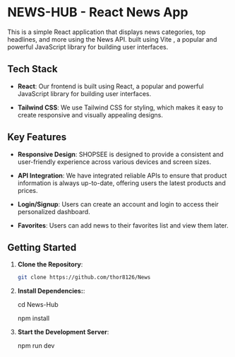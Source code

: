 # NEWS-HUB - React News App

This is a simple React application that displays news categories, top headlines, and more using the News API.
built using Vite , a popular and powerful JavaScript library for building user interfaces.




## Tech Stack

- **React**: Our frontend is built using React, a popular and powerful JavaScript library for building user interfaces.

- **Tailwind CSS**: We use Tailwind CSS for styling, which makes it easy to create responsive and visually appealing designs.



## Key Features

- **Responsive Design**: SHOPSEE is designed to provide a consistent and user-friendly experience across various devices and screen sizes.

- **API Integration**: We have integrated reliable APIs to ensure that product information is always up-to-date, offering users the latest products and prices.

- **Login/Signup**: Users can create an account and login to access their personalized dashboard.

- **Favorites**: Users can add news to their favorites list and view them later.




## Getting Started

1. **Clone the Repository**:

   ```bash
   git clone https://github.com/thor8126/News

   ```

2. **Install Dependencies:**:

    cd News-Hub
   
    npm install

4. **Start the Development Server**:

    npm run dev



